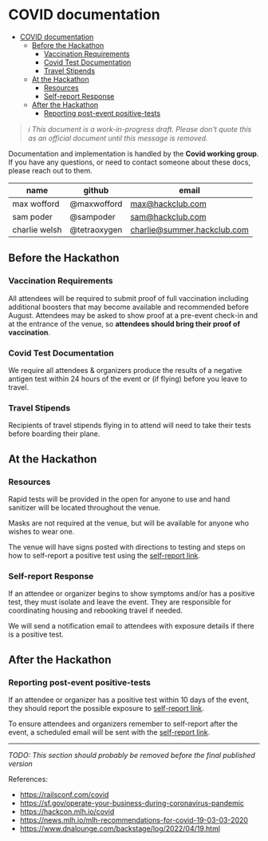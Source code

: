# COVID documentation

- [COVID documentation](#covid-documentation)
  - [Before the Hackathon](#before-the-hackathon)
    - [Vaccination Requirements](#vaccination-requirements)
    - [Covid Test Documentation](#covid-test-documentation)
    - [Travel Stipends](#travel-stipends)
  - [At the Hackathon](#at-the-hackathon)
    - [Resources](#resources)
    - [Self-report Response](#self-report-response)
  - [After the Hackathon](#after-the-hackathon)
    - [Reporting post-event positive-tests](#reporting-post-event-positive-tests)

> _:information_source: This document is a work-in-progress draft. Please don't quote this as an official document until this message is removed._

Documentation and implementation is handled by the **Covid working group**. If you have any questions, or need to contact someone about these docs, please reach out to them.

| name          | github       | email                       |
| ------------- | ------------ | --------------------------- |
| max wofford   | @maxwofford  | max@hackclub.com            |
| sam poder     | @sampoder    | sam@hackclub.com            |
| charlie welsh | @tetraoxygen | charlie@summer.hackclub.com |

## Before the Hackathon

### Vaccination Requirements

All attendees will be required to submit proof of full vaccination including additional boosters that may become available and recommended before August. Attendees may be asked to show proof at a pre-event check-in and at the entrance of the venue, so **attendees should bring their proof of vaccination**.

### Covid Test Documentation

We require all attendees & organizers produce the results of a negative antigen test within 24 hours of the event or (if flying) before you leave to travel.

<!-- @msw: Ah, hello there! you're reading the raw markdown, aren't you? I'm commenting this out because we don't have any applicants at the time of writing with a medical excemption & I'd like to keep the wording concise (why cover an edgecase we don't have). If it comes up we can uncomment the following line: -->
<!-- If an attendee is not vaccinated (in the case of a medical excemption), they must produce the results of a **negative PCR test** within 24 hours of the event. -->

### Travel Stipends

Recipients of travel stipends flying in to attend will need to take their tests before boarding their plane.

## At the Hackathon

### Resources

Rapid tests will be provided in the open for anyone to use and hand sanitizer will be located throughout the venue.

Masks are not required at the venue, but will be available for anyone who wishes to wear one.

The venue will have signs posted with directions to testing and steps on how to self-report a positive test using the [self-report link].

### Self-report Response

If an attendee or organizer begins to show symptoms and/or has a positive test, they must isolate and leave the event. They are responsible for coordinating housing and rebooking travel if needed.

We will send a notification email to attendees with exposure details if there is a positive test.

## After the Hackathon

### Reporting post-event positive-tests

If an attendee or organizer has a positive test within 10 days of the event, they should report the possible exposure to [self-report link].

To ensure attendees and organizers remember to self-report after the event, a scheduled email will be sent with the [self-report link].

[self-report link]: PLACEHOLDER_REPORT_LINK

---

_TODO: This section should probably be removed before the final published version_

References:

- https://railsconf.com/covid
- https://sf.gov/operate-your-business-during-coronavirus-pandemic
- https://hackcon.mlh.io/covid
- https://news.mlh.io/mlh-recommendations-for-covid-19-03-03-2020
- https://www.dnalounge.com/backstage/log/2022/04/19.html
